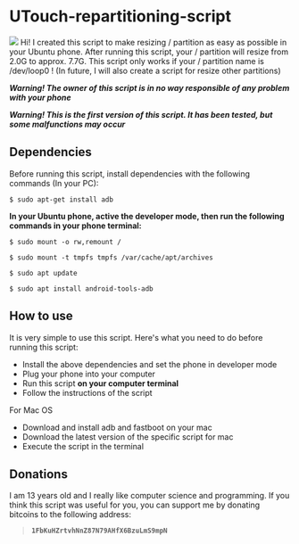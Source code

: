 # UTouch-repartitioning-script

![](https://raw.githubusercontent.com/micky-it/UTouch-repartitioning-script/master/images/1843.png)
Hi! I created this script to make resizing / partition as easy as possible in your Ubuntu phone. After running this script, your / partition will resize from 2.0G to approx. 7.7G. This script only works if your / partition name is /dev/loop0 ! (In future, I will also create a script for resize other partitions)

***Warning! The owner of this script is in no way responsible of any problem with your phone***

***Warning! This is the first version of this script. It has been tested, but some malfunctions may occur***

## Dependencies

Before running this script, install dependencies with the following commands (In your PC):

`$ sudo apt-get install adb`


**In your Ubuntu phone, active the developer mode, then run the following commands in your phone terminal:**

`$ sudo mount -o rw,remount /`

`$ sudo mount -t tmpfs tmpfs /var/cache/apt/archives`

`$ sudo apt update`

`$ sudo apt install android-tools-adb`

## How to use

It is very simple to use this script. Here's what you need to do before running this script:


- Install the above dependencies and set the phone in developer mode
- Plug your phone into your computer
- Run this script **on your computer terminal**
- Follow the instructions of the script

For Mac OS
- Download and install adb and fastboot on your mac
- Download the latest version of the specific script for mac
- Execute the script in the terminal

## Donations
I am 13 years old and I really like computer science and programming. If you think this script was useful for you, you can support me by donating bitcoins to the following address:

> **`1FbKuHZrtvhNnZ87N79AHfX6BzuLmS9mpN`**





